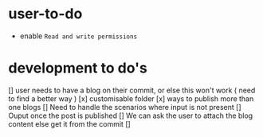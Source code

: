 # user-to-do
- enable `Read and write permissions`


# development to do's
[] user needs to have a blog on their commit, or else this won't work ( need to find a better way )
[x] customisable folder 
[x] ways to publish more than one blogs 
[] Need to handle the scenarios where input is not present
[] Ouput once the post is published
[] We can ask the user to attach the blog content else get it from the commit
[] 
